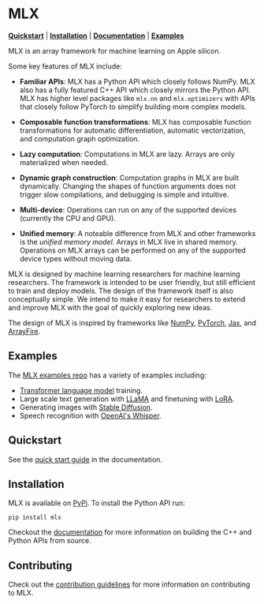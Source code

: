 # MLX

[**Quickstart**](#quickstart) | [**Installation**](#installation) |
[**Documentation**](https://ml-explore.github.io/mlx/build/html/index.html) |
[**Examples**](#examples)

MLX is an array framework for machine learning on Apple silicon.

Some key features of MLX include:

 - **Familiar APIs**: MLX has a Python API which closely follows NumPy.
   MLX also has a fully featured C++ API which closely mirrors the Python API. 
   MLX has higher level packages like `mlx.nn` and `mlx.optimizers` with APIs
   that closely follow PyTorch to simplify building more complex models.

 - **Composable function transformations**: MLX has composable function
   transformations for automatic differentiation, automatic vectorization,
   and computation graph optimization.

 - **Lazy computation**: Computations in MLX are lazy. Arrays are only
   materialized when needed.

 - **Dynamic graph construction**: Computation graphs in MLX are built
   dynamically. Changing the shapes of function arguments does not trigger
   slow compilations, and debugging is simple and intuitive.

 - **Multi-device**: Operations can run on any of the supported devices
   (currently the CPU and GPU).

 - **Unified memory**: A noteable difference from MLX and other frameworks
   is the *unified memory model*. Arrays in MLX live in shared memory.
   Operations on MLX arrays can be performed on any of the supported
   device types without moving data.

MLX is designed by machine learning researchers for machine learning
researchers. The framework is intended to be user friendly, but still efficient
to train and deploy models. The design of the framework itself is also
conceptually simple. We intend to make it easy for researchers to extend and
improve MLX with the goal of quickly exploring new ideas. 

The design of MLX is inspired by frameworks like
[NumPy](https://numpy.org/doc/stable/index.html),
[PyTorch](https://pytorch.org/), [Jax](https://github.com/google/jax), and
[ArrayFire](https://arrayfire.org/).

## Examples

The [MLX examples repo](https://github.com/ml-explore/mlx-examples) has a
variety of examples including:

- [Transformer language model](https://github.com/ml-explore/mlx-examples/tree/main/transformer_lm) training.
- Large scale text generation with
  [LLaMA](https://github.com/ml-explore/mlx-examples/tree/main/llama) and
  finetuning with [LoRA](https://github.com/ml-explore/mlx-examples/tree/main/lora).
- Generating images with [Stable Diffusion](https://github.com/ml-explore/mlx-examples/tree/main/stable_diffusion).
- Speech recognition with [OpenAI's Whisper](https://github.com/ml-explore/mlx-examples/tree/main/whisper).

## Quickstart

See the [quick start
guide](https://pages.github.pie.apple.com/ml-explore/framework002/build/html/quick_start.html)
in the documentation.

## Installation

MLX is available on [PyPi](https://pypi.org/project/mlx/). To install the Python API run:

```
pip install mlx
```

Checkout the
[documentation](https://ml-explore.github.io/mlx/build/html/install.html#)
for more information on building the C++ and Python APIs from source.

## Contributing 

Check out the [contribution guidelines](CONTRIBUTING.md) for more information
on contributing to MLX.
